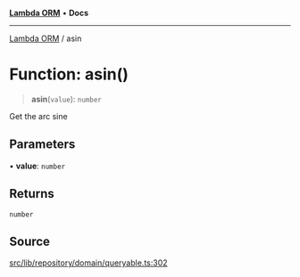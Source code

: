 [**Lambda ORM**](../README.md) • **Docs**

***

[Lambda ORM](../README.md) / asin

# Function: asin()

> **asin**(`value`): `number`

Get the arc sine

## Parameters

• **value**: `number`

## Returns

`number`

## Source

[src/lib/repository/domain/queryable.ts:302](https://github.com/lambda-orm/lambdaorm-base/blob/b218b3f63a52b1177feec1e7ed5eb0f37947c503/src/lib/repository/domain/queryable.ts#L302)
